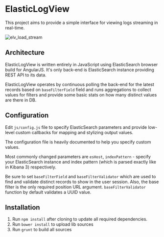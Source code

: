 ElasticLogView
===========

This project aims to provide a simple interface for viewing logs streaming in real-time.

![elv_load_stream](https://cloud.githubusercontent.com/assets/991591/8655408/8d00f014-2999-11e5-9658-105913b0e2d0.png)


## Architecture

ElasticLogView is written entirely in JavaScript using ElasticSearch browser
build for AngularJS. It's only back-end is ElasticSearch instance providing REST
API to its data.

ElasticLogView operates by continuous polling the back-end for the latest
records based on `baseFilterField` field and runs aggregations to collect
values for filters and provide some basic stats on how many distinct values
are there in DB.


## Configuration

Edit `js/config.js` file to specify ElasticSearch parameters and provide
low-level custom callbacks for mapping and stylizing output values.

The configuration file is heavily documented to help you specify custom values.

Most commonly changed parameters are `esHost`, `indexPattern` - specify your
ElasticSearch instance and index pattern (which is parsed exactly like in
Kibana 3) respectively.

Be sure to set `baseFilterField` and `baseFilterValidator` which are used to
find and validate distinct records to show in the user session. Also, the
base filter is the only required position URL argument. `baseFilterValidator`
function by default validates a UUID value.


## Installation

1. Run `npm install` after cloning to update all required dependencies.
1. Run `bower install` to upload lib sources
1. Run `grunt` to build all sources
